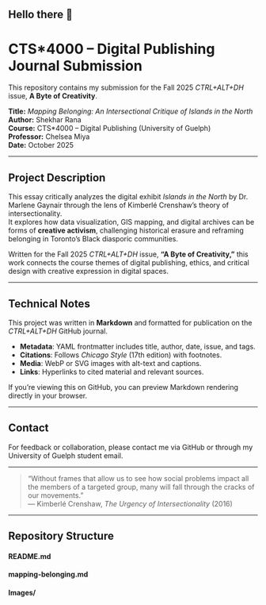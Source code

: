 ## Hello there 👋

# CTS*4000 – Digital Publishing Journal Submission

This repository contains my submission for the Fall 2025 *CTRL+ALT+DH* issue, **A Byte of Creativity**.

**Title:** *Mapping Belonging: An Intersectional Critique of Islands in the North*  
**Author:** Shekhar Rana  
**Course:** CTS*4000 – Digital Publishing (University of Guelph)  
**Professor:** Chelsea Miya  
**Date:** October 2025  

---

## Project Description

This essay critically analyzes the digital exhibit *Islands in the North* by Dr. Marlene Gaynair through the lens of Kimberlé Crenshaw’s theory of intersectionality.  
It explores how data visualization, GIS mapping, and digital archives can be forms of **creative activism**, challenging historical erasure and reframing belonging in Toronto’s Black diasporic communities.  

Written for the Fall 2025 *CTRL+ALT+DH* issue, **“A Byte of Creativity,”** this work connects the course themes of digital publishing, ethics, and critical design with creative expression in digital spaces.


---

## Technical Notes

This project was written in **Markdown** and formatted for publication on the *CTRL+ALT+DH* GitHub journal.  
- **Metadata**: YAML frontmatter includes title, author, date, issue, and tags.  
- **Citations**: Follows *Chicago Style* (17th edition) with footnotes.  
- **Media**: WebP or SVG images with alt-text and captions.  
- **Links**: Hyperlinks to cited material and relevant sources.  

If you’re viewing this on GitHub, you can preview Markdown rendering directly in your browser.  

---

## Contact

For feedback or collaboration, please contact me via GitHub or through my University of Guelph student email.

---

> “Without frames that allow us to see how social problems impact all the members of a targeted group, many will fall through the cracks of our movements.”  
> — Kimberlé Crenshaw, *The Urgency of Intersectionality* (2016)

---

## Repository Structure
#### README.md
#### mapping-belonging.md
#### Images/
